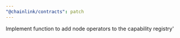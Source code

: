 ```yaml
---
"@chainlink/contracts": patch
---
```


Implement function to add node operators to the capability registry'
